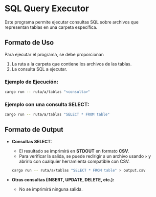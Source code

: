 # SQL Query Executor

Este programa permite ejecutar consultas SQL sobre archivos que representan tablas en una carpeta específica.

## Formato de Uso

Para ejecutar el programa, se debe proporcionar:
1. La ruta a la carpeta que contiene los archivos de las tablas.
2. La consulta SQL a ejecutar.

### Ejemplo de Ejecución:
```sh
cargo run -- ruta/a/tablas "<consulta>"
```

### Ejemplo con una consulta SELECT:
```sh
cargo run -- ruta/a/tablas "SELECT * FROM table"
```

## Formato de Output

- **Consultas SELECT:**
  - El resultado se imprimirá en **STDOUT** en formato **CSV**.
  - Para verificar la salida, se puede redirigir a un archivo usando `>` y abrirlo con cualquier herramienta compatible con CSV.

  ```sh
  cargo run -- ruta/a/tablas "SELECT * FROM table" > output.csv
  ```

- **Otras consultas (INSERT, UPDATE, DELETE, etc.):**
  - No se imprimirá ninguna salida.
